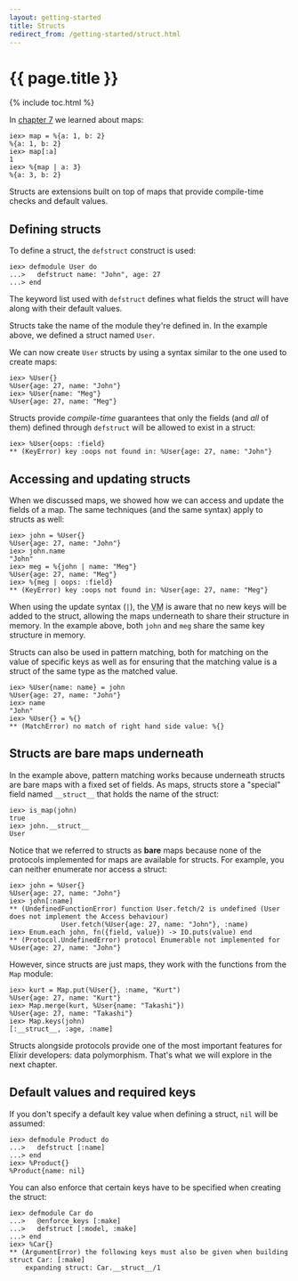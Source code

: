 ```yaml
---
layout: getting-started
title: Structs
redirect_from: /getting-started/struct.html
---
```


# {{ page.title }}

{% include toc.html %}

In [chapter 7](/getting-started/keywords-and-maps.html) we learned about maps:

```iex
iex> map = %{a: 1, b: 2}
%{a: 1, b: 2}
iex> map[:a]
1
iex> %{map | a: 3}
%{a: 3, b: 2}
```

Structs are extensions built on top of maps that provide compile-time checks and default values.

## Defining structs

To define a struct, the `defstruct` construct is used:

```iex
iex> defmodule User do
...>   defstruct name: "John", age: 27
...> end
```

The keyword list used with `defstruct` defines what fields the struct will have along with their default values.

Structs take the name of the module they're defined in. In the example above, we defined a struct named `User`.

We can now create `User` structs by using a syntax similar to the one used to create maps:

```iex
iex> %User{}
%User{age: 27, name: "John"}
iex> %User{name: "Meg"}
%User{age: 27, name: "Meg"}
```

Structs provide *compile-time* guarantees that only the fields (and *all* of them) defined through `defstruct` will be allowed to exist in a struct:

```iex
iex> %User{oops: :field}
** (KeyError) key :oops not found in: %User{age: 27, name: "John"}
```

## Accessing and updating structs

When we discussed maps, we showed how we can access and update the fields of a map. The same techniques (and the same syntax) apply to structs as well:

```iex
iex> john = %User{}
%User{age: 27, name: "John"}
iex> john.name
"John"
iex> meg = %{john | name: "Meg"}
%User{age: 27, name: "Meg"}
iex> %{meg | oops: :field}
** (KeyError) key :oops not found in: %User{age: 27, name: "Meg"}
```

When using the update syntax (`|`), the <abbr title="Virtual Machine">VM</abbr> is aware that no new keys will be added to the struct, allowing the maps underneath to share their structure in memory. In the example above, both `john` and `meg` share the same key structure in memory.

Structs can also be used in pattern matching, both for matching on the value of specific keys as well as for ensuring that the matching value is a struct of the same type as the matched value.

```iex
iex> %User{name: name} = john
%User{age: 27, name: "John"}
iex> name
"John"
iex> %User{} = %{}
** (MatchError) no match of right hand side value: %{}
```

## Structs are bare maps underneath

In the example above, pattern matching works because underneath structs are bare maps with a fixed set of fields. As maps, structs store a "special" field named `__struct__` that holds the name of the struct:

```iex
iex> is_map(john)
true
iex> john.__struct__
User
```

Notice that we referred to structs as **bare** maps because none of the protocols implemented for maps are available for structs. For example, you can neither enumerate nor access a struct:

```iex
iex> john = %User{}
%User{age: 27, name: "John"}
iex> john[:name]
** (UndefinedFunctionError) function User.fetch/2 is undefined (User does not implement the Access behaviour)
             User.fetch(%User{age: 27, name: "John"}, :name)
iex> Enum.each john, fn({field, value}) -> IO.puts(value) end
** (Protocol.UndefinedError) protocol Enumerable not implemented for %User{age: 27, name: "John"}
```

However, since structs are just maps, they work with the functions from the `Map` module:

```iex
iex> kurt = Map.put(%User{}, :name, "Kurt")
%User{age: 27, name: "Kurt"}
iex> Map.merge(kurt, %User{name: "Takashi"})
%User{age: 27, name: "Takashi"}
iex> Map.keys(john)
[:__struct__, :age, :name]
```

Structs alongside protocols provide one of the most important features for Elixir developers: data polymorphism. That's what we will explore in the next chapter.

## Default values and required keys

If you don't specify a default key value when defining a struct, `nil` will be assumed:

```iex
iex> defmodule Product do
...>   defstruct [:name]
...> end
iex> %Product{}
%Product{name: nil}
```

You can also enforce that certain keys have to be specified when creating the struct:

```iex
iex> defmodule Car do
...>   @enforce_keys [:make]
...>   defstruct [:model, :make]
...> end
iex> %Car{}
** (ArgumentError) the following keys must also be given when building struct Car: [:make]
    expanding struct: Car.__struct__/1
```
